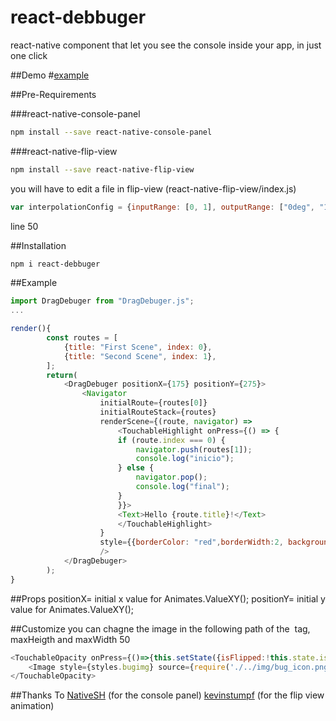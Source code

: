# react-debbuger

react-native component that let you see the console inside your app, in just one click

##Demo
#[example](https://github.com/TradingPal/react-debbuger/blob/master/example.gif)

##Pre-Requirements

###react-native-console-panel
```sh
npm install --save react-native-console-panel
```
###react-native-flip-view
```sh
npm install --save react-native-flip-view
```
you will have to edit a file in flip-view
(react-native-flip-view/index.js)
```js
var interpolationConfig = {inputRange: [0, 1], outputRange: ["0deg", "180deg"]};
```
line 50


##Installation
```sh
npm i react-debbuger
```

##Example 
```js
import DragDebuger from "DragDebuger.js";
...

render(){
		const routes = [
			{title: "First Scene", index: 0},
			{title: "Second Scene", index: 1},
		];
		return(
			<DragDebuger positionX={175} positionY={275}>
				<Navigator
					initialRoute={routes[0]}
					initialRouteStack={routes}
					renderScene={(route, navigator) =>
						<TouchableHighlight onPress={() => {
						if (route.index === 0) {
							navigator.push(routes[1]);
							console.log("inicio");
						} else {
							navigator.pop();
							console.log("final");
						}
						}}>
						<Text>Hello {route.title}!</Text>
						</TouchableHighlight>
					}
					style={{borderColor: "red",borderWidth:2, backgroundColor: "white"}}
					/>
			</DragDebuger>
		);
}
```

##Props
positionX= initial x value for Animates.ValueXY();
positionY= initial y value for Animates.ValueXY();

##Customize
you can chagne the image in the following path of the <Image> tag, maxHeigth and maxWidth 50
```js
<TouchableOpacity onPress={()=>{this.setState({isFlipped:!this.state.isFlipped})}}>
    <Image style={styles.bugimg} source={require('./../img/bug_icon.png')}/>
</TouchableOpacity>
```

##Thanks To 
[NativeSH](https://github.com/NativeSH/react-native-console-panel) (for the console panel)
[kevinstumpf](https://github.com/kevinstumpf/react-native-flip-view) (for the flip view animation)

